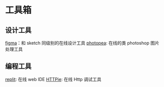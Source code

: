 # 工具箱

## 设计工具

[figma](https://www.figma.com/)：和 sketch 同级别的在线设计工具
[photopea](https://www.photopea.com/): 在线的类 photoshop 图片处理工具

## 编程工具

[replit](https://replit.com/): 在线 web IDE
[HTTPie](https://httpie.io/app): 在线 Http 调试工具